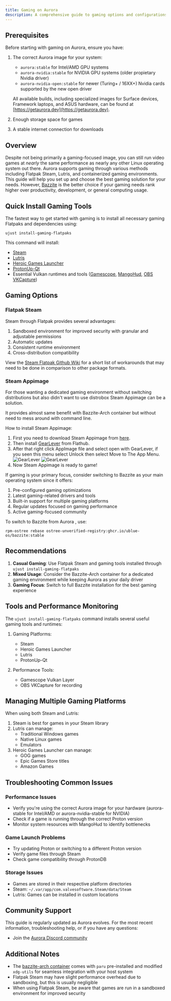 ```yaml
---
title: Gaming on Aurora
description: A comprehensive guide to gaming options and configurations on Aurora
---
```


## Prerequisites

Before starting with gaming on Aurora, ensure you have:

1. The correct Aurora image for your system:

   - `aurora:stable` for Intel/AMD GPU systems
   - `aurora-nvidia:stable` for NVIDIA GPU systems (older propietary Nvidia driver)
   - `aurora-nvidia-open:stable` for newer (Turing+ / 16XX+) Nvidia cards supported by the new open driver

   All available builds, including specialized images for Surface devices, Framework laptops, and ASUS hardware, can be found at [https://getaurora.dev](https://getaurora.dev).

2. Enough storage space for games
3. A stable internet connection for downloads

## Overview

Despite not being primarily a gaming-focused image, you can still run video games at _nearly_ the same performance as nearly any other Linux operating system out there. Aurora supports gaming through various methods including Flatpak Steam, Lutris, and containerized gaming environments. This guide will help you set up and choose the best gaming solution for your needs. However, [Bazzite](https://bazzite.gg) is the better choice if your gaming needs rank higher over productivity, development, or general computing usage.

## Quick Install Gaming Tools

The fastest way to get started with gaming is to install all necessary gaming Flatpaks and dependencies using:

```command
ujust install-gaming-flatpaks
```

This command will install:

- [Steam](https://store.steampowered.com/about/)
- [Lutris](https://lutris.net/)
- [Heroic Games Launcher](https://heroicgameslauncher.com/)
- [ProtonUp-Qt](https://davidotek.github.io/protonup-qt/)
- Essential Vulkan runtimes and tools ([Gamescope](https://github.com/ValveSoftware/gamescope), [MangoHud](https://github.com/flightlessmango/MangoHud), [OBS VKCapture](https://github.com/nowrep/obs-vkcapture))

## Gaming Options

### Flatpak Steam

Steam through Flatpak provides several advantages:

1. Sandboxed environment for improved security with granular and adjustable permissions
2. Automatic updates
3. Consistent runtime environment
4. Cross-distribution compatibility

View the [Steam Flatpak Github Wiki](https://github.com/flathub/com.valvesoftware.Steam/wiki) for a short list of workarounds that may need to be done in comparison to other package formats.

### Steam Appimage

For those wanting a dedicated gaming environment without switching distributions but also didn't want to use distrobox Steam Appimage can be a solution.

It provides almost same benefit with Bazzite-Arch container but without need to mess around with command line.

How to install Steam Appimage:

1.  First you need to download Steam Appimage from [here](https://github.com/ivan-hc/Steam-appimage/releases).
2.  Then install [GearLever](https://flathub.org/apps/it.mijorus.gearlever) from Flathub.
3.  After that right click AppImage file and select open with GearLever, if you seen this menu select Unlock then select
    Move to The App Menu.
    ![GearLever](/img/steam/gearlever1.png)
    ![GearLever](/img/steam/gearlever2.png)
4.  Now Steam Appimage is ready to game!

If gaming is your primary focus, consider switching to Bazzite as your main operating system since it offers:

1. Pre-configured gaming optimizations
2. Latest gaming-related drivers and tools
3. Built-in support for multiple gaming platforms
4. Regular updates focused on gaming performance
5. Active gaming-focused community

To switch to Bazzite from Aurora , use:

```command
rpm-ostree rebase ostree-unverified-registry:ghcr.io/ublue-os/bazzite:stable
```

## Recommendations

1. **Casual Gaming**: Use Flatpak Steam and gaming tools installed through `ujust install-gaming-flatpaks`
2. **Mixed Usage**: Consider the Bazzite-Arch container for a dedicated gaming environment while keeping Aurora as your daily driver
3. **Gaming Focus**: Switch to full Bazzite installation for the best gaming experience

## Tools and Performance Monitoring

The `ujust install-gaming-flatpaks` command installs several useful gaming tools and runtimes:

1. Gaming Platforms:

   - Steam
   - Heroic Games Launcher
   - Lutris
   - ProtonUp-Qt

2. Performance Tools:
   - Gamescope Vulkan Layer
   - OBS VKCapture for recording

## Managing Multiple Gaming Platforms

When using both Steam and Lutris:

1. Steam is best for games in your Steam library
2. Lutris can manage:
   - Traditional Windows games
   - Native Linux games
   - Emulators
3. Heroic Games Launcher can manage:
   - GOG games
   - Epic Games Store titles
   - Amazon Games

## Troubleshooting Common Issues

### Performance Issues

- Verify you're using the correct Aurora image for your hardware (aurora-stable for Intel/AMD or aurora-nvidia-stable for NVIDIA)
- Check if a game is running through the correct Proton version
- Monitor system resources with MangoHud to identify bottlenecks

### Game Launch Problems

- Try updating Proton or switching to a different Proton version
- Verify game files through Steam
- Check game compatibility through ProtonDB

### Storage Issues

- Games are stored in their respective platform directories
- Steam: `~/.var/app/com.valvesoftware.Steam/data/Steam`
- Lutris: Games can be installed in custom locations

## Community Support

This guide is regularly updated as Aurora evolves. For the most recent information, troubleshooting help, or if you have any questions:

- Join the [Aurora Discord community](https://discord.gg/WEu6BdFEtp)

## Additional Notes

- The [bazzite-arch container](https://github.com/ublue-os/bazzite-arch) comes with `paru` pre-installed and modified `xdg-utils` for seamless integration with your host system
- Flatpak Steam may have slight performance overhead due to sandboxing, but this is usually negligible
- When using Flatpak Steam, be aware that games are run in a sandboxed environment for improved security
